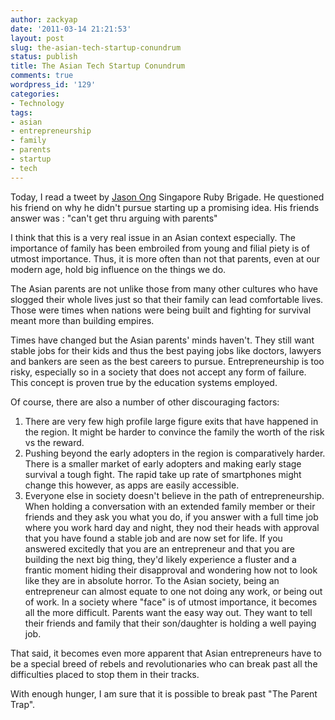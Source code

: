 ```yaml
---
author: zackyap
date: '2011-03-14 21:21:53'
layout: post
slug: the-asian-tech-startup-conundrum
status: publish
title: The Asian Tech Startup Conundrum
comments: true
wordpress_id: '129'
categories:
- Technology
tags:
- asian
- entrepreneurship
- family
- parents
- startup
- tech
---
```


Today, I read a tweet by [Jason Ong](http://twitter.com/jasonong) Singapore Ruby Brigade. He questioned his friend on why he didn't pursue starting up a promising idea. His friends answer was : "can't get thru arguing with parents"

I think that this is a very real issue in an Asian context especially. The importance of family has been embroiled from young and filial piety is of utmost importance. Thus, it is more often than not that parents, even at our modern age, hold big influence on the things we do.

The Asian parents are not unlike those from many other cultures who have slogged their whole lives just so that their family can lead comfortable lives. Those were times when nations were being built and fighting for survival meant more than building empires.

Times have changed but the Asian parents' minds haven't. They still want stable jobs for their kids and thus the best paying jobs like doctors, lawyers and bankers are seen as the best careers to pursue. Entrepreneurship is too risky, especially so in a society that does not accept any form of failure. This concept is proven true by the education systems employed.

Of course, there are also a number of other discouraging factors:

  1. There are very few high profile large figure exits that have happened in the region. It might be harder to convince the family the worth of the risk vs the reward.
  2. Pushing beyond the early adopters in the region is comparatively harder. There is a smaller market of early adopters and making early stage survival a tough fight. The rapid take up rate of smartphones might change this however, as apps are easily accessible.
  3. Everyone else in society doesn't believe in the path of entrepreneurship. When holding a conversation with an extended family member or their friends and they ask you what you do, if you answer with a full time job where you work hard day and night, they nod their heads with approval that you have found a stable job and are now set for life. If you answered excitedly that you are an entrepreneur and that you are building the next big thing, they'd likely experience a fluster and a frantic moment hiding their disapproval and wondering how not to look like they are in absolute horror. To the Asian society, being an entrepreneur can almost equate to one not doing any work, or being out of work. In a society where "face" is of utmost importance, it becomes all the more difficult. Parents want the easy way out. They want to tell their friends and family that their son/daughter is holding a well paying job.

That said, it becomes even more apparent that Asian entrepreneurs have to be a special breed of rebels and revolutionaries who can break past all the difficulties placed to stop them in their tracks.

With enough hunger, I am sure that it is possible to break past "The Parent Trap".

